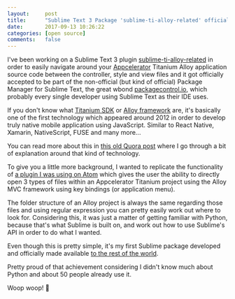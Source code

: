 ```yaml
---
layout:     post
title:      "Sublime Text 3 Package 'sublime-ti-alloy-related' officially released!"
date:       2017-09-13 10:26:22
categories: [open source]
comments:   false
---
```


I've been working on a Sublime Text 3 plugin [sublime-ti-alloy-related](https://github.com/Cyber-Duck/sublime-ti-alloy-related)
in order to easily navigate around your [Appcelerator](https://www.appcelerator.com/) Titanium Alloy application source code between the controller,
style and view files and it got officially accepted to be part of the non-official (but kind of official)
Package Manager for Sublime Text, the great wbond [packagecontrol.io](https://packagecontrol.io), which
probably every single developer using Sublime Text as their IDE uses.

<!--more-->

If you don't know what [Titanium SDK](http://docs.appcelerator.com/platform/latest/#!/guide/Titanium_SDK) or [Alloy framework](http://docs.appcelerator.com/platform/latest/#!/guide/Alloy_Framework) are, it's basically one of the first technology which appeared around
2012 in order to develop truly native mobile application using JavaScript. Similar to React Native, Xamarin, NativeScript, FUSE and many more...

You can read more about this in [this old Quora post](https://www.quora.com/How-do-mobile-developers-feel-about-Titanium-Appcelerator)
where I go through a bit of explanation around that kind of technology.

To give you a little more background, I wanted to replicate the functionality of
[a plugin I was using on Atom](https://github.com/chrisgedrim/ti-alloy-related-plus) which gives the user the ability to directly open 3 types of files within
an Appcelerator Titanium project using the Alloy MVC framework using key bindings (or application menu).

The folder structure of an Alloy project is always the same regarding those files and using regular
expression you can pretty easily work out where to look for. Considering this, it was just a matter of
getting familiar with Python, because that's what Sublime is built on, and work out how to use Sublime's API
in order to do what I wanted.

Even though this is pretty simple, it's my first Sublime package developed and officially made
available [to the rest of the world](https://packagecontrol.io/packages/Titanium%20Alloy%20Related).

Pretty proud of that achievement considering I didn't know much about Python and about 50 people already use it.

Woop woop! 🤙
